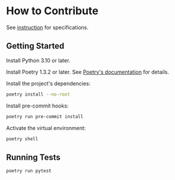 # How to Contribute

See [instruction](instructions.pdf) for specifications.

## Getting Started

Install Python 3.10 or later.

Install Poetry 1.3.2 or later. See
[Poetry's documentation](https://python-poetry.org/docs/) for details.

Install the project's dependencies:

```sh
poetry install --no-root
```

Install pre-commit hooks:

```sh
poetry run pre-commit install
```

Activate the virtual environment:

```sh
poetry shell
```

## Running Tests

```sh
poetry run pytest
```
